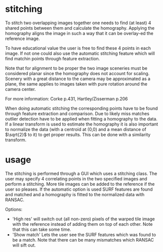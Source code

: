 # stitching

To stitch two overlapping images together one needs to find (at least) 4 shared points between them and calculate the homography. Applying the homography aligns the image in such a way that it can be overlay-ed the reference image. 

To have educational value the user is free to find these 4 points in each image. If not one could also use the automatic stitching feature which will find matchin points through feature extraction.

Note that for alignment to be proper the two image sceneries must be considered planar since the homography does not account for scaling. Scenery with a great distance to the camera may be approximated as a plane, the same applies to images taken with pure rotation around the camera center.

For more information: Corke p.431, Hartley/Zisserman p.206

When doing automatic stitching the corresponding points have to be found through feature extraction and comparison. Due to likely miss matches outlier detection have to be applied when fitting a homography to the data. If a linear transform is used to estimate the homography it is also important to normalize the data (with a centroid at (0,0) and a mean distance of $\sqrt{2}$ to it) to get proper results. This can be done with a similarity transform.

# usage

The stitching is performed through a GUI which uses a stitching class. The user may specify 4 correlating points in the two specified images and perform a stitching. More tile images can be added to the reference if the user so pleases. If the automatic option is used SURF features are found and matched and a homography is fitted to the normalized data with RANSAC.

Options:
- 'High res' will switch out (all non-zero) pixels of the warped tile image with the reference instead of adding them on top of each other. Note that this can take some time.  
- 'Show match' Lets the user see the SURF features which was found to be a match. Note that there can be many mismatches which RANSAC will sift out.
